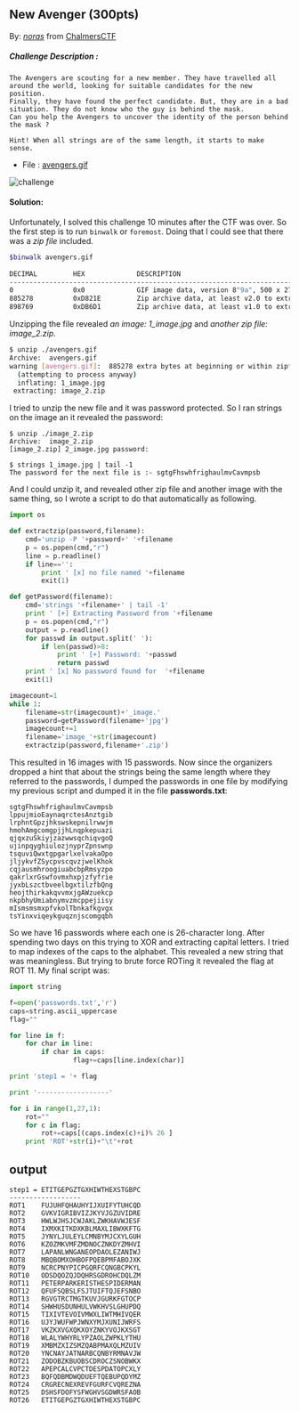 ## New Avenger (300pts)
By: *[noras](https://twitter.com/NorasSalman)* from [ChalmersCTF](http://chalmersctf.se)

##### Challenge Description : 
```
The Avengers are scouting for a new member. They have travelled all around the world, looking for suitable candidates for the new position.
Finally, they have found the perfect candidate. But, they are in a bad situation. They do not know who the guy is behind the mask.
Can you help the Avengers to uncover the identity of the person behind the mask ?

Hint! When all strings are of the same length, it starts to make sense.
```
* File : [avengers.gif](files/avengers.gif)


![challenge](images/cryptopuzzle2.png)

#### Solution:

Unfortunately, I solved this challenge 10 minutes after the CTF was over. So the first step is to run ```binwalk``` or ```foremost```. Doing that I could see that there was a *zip file* included. 
```sh
$binwalk avengers.gif
 
DECIMAL         HEX             DESCRIPTION
-------------------------------------------------------------------------------------------------------
0               0x0             GIF image data, version 8"9a", 500 x 272
885278          0xD821E         Zip archive data, at least v2.0 to extract, compressed size: 13422, uncompressed size: 13780, name: "1_image.jpg"
898769          0xDB6D1         Zip archive data, at least v1.0 to extract, compressed size: 1796904, uncompressed size: 1796904, name: "image_2.zip"
```
Unzipping the file revealed *an image: 1_image.jpg* and *another zip file:  image_2.zip*. 
```sh
$ unzip ./avengers.gif
Archive:  avengers.gif
warning [avengers.gif]:  885278 extra bytes at beginning or within zipfile
  (attempting to process anyway)
  inflating: 1_image.jpg
 extracting: image_2.zip
```
 I tried to unzip the new file and it was password protected. So I ran strings on the image an it revealed the password:
```
$ unzip ./image_2.zip
Archive:  image_2.zip
[image_2.zip] 2_image.jpg password:

$ strings 1_image.jpg | tail -1
The password for the next file is :- sgtgFhswhfrighaulmvCavmpsb
```
And I could unzip it, and revealed other zip file and another image with the same thing, so I wrote a script to do that automatically as following.
```python
import os

def extractzip(password,filename):
    cmd='unzip -P '+password+' '+filename
    p = os.popen(cmd,"r")
    line = p.readline()
    if line=='':
        print ' [x] no file named '+filename
        exit(1)

def getPassword(filename):
    cmd='strings '+filename+' | tail -1'
    print ' [+] Extracting Password from '+filename
    p = os.popen(cmd,"r")
    output = p.readline()
    for passwd in output.split(' '):
        if len(passwd)>8:
            print ' [+] Password: '+passwd
            return passwd
    print ' [x] No password found for  '+filename
    exit(1)

imagecount=1
while 1:
    filename=str(imagecount)+'_image.'
    password=getPassword(filename+'jpg')
    imagecount+=1
    filename='image_'+str(imagecount)
    extractzip(password,filename+'.zip')
```
This resulted in 16 images with 15 passwords. Now since the organizers dropped a hint that about the strings being the same length where they referred to the passwords, I dumped the passwords in one file by modifying my previous script and dumped it in the file **passwords.txt**:
```
sgtgFhswhfrighaulmvCavmpsb
lppujmioEaynaqrctesAnztgib
lrphntGpzjhkswskepnilrwwjm
hmohAmgcomgpjjhLnqpkepuazi
qjqxzuSkiyjzazwwsqchiqvgoQ
ujinpqyghiulozjnyprZpnswnp
tsquviQwxtgpgarlxelvakaOpo
jljykvfZSycpvscqvzjwelKhok
cqjausmhroogiuabcbpRmsyzpo
qakrlxrGswfovmxhxpjzfyfrie
jyxbLszctbveelbgxtilzfbQng
heojthirkakqvvmxjgAWzuekcp
nkpbhyUmiabnymvzmcppejiisy
mIsmsmsmxpfvkolTbnkafkgvgx
tsYinxviqeykguqznjscomgqbh
```
So we have 16 passwords where each one is 26-character long. After spending two days on this trying to XOR and extracting capital letters. I tried to map indexes of the caps to the alphabet. This revealed a new string that was meaningless. But trying to brute force ROTing it revealed the flag at ROT 11. My final script was:
```python
import string

f=open('passwords.txt','r')
caps=string.ascii_uppercase
flag=""

for line in f:
	for char in line:
		if char in caps:
				flag+=caps[line.index(char)]

print 'step1 = '+ flag

print '------------------'

for i in range(1,27,1):
	rot=""
	for c in flag:
		rot+=caps[(caps.index(c)+i)% 26 ]
	print 'ROT'+str(i)+"\t"+rot
``` 
## output
```
step1 = ETITGEPGZTGXHIWTHEXSTGBPC
------------------
ROT1    FUJUHFQHAUHYIJXUIFYTUHCQD
ROT2    GVKVIGRIBVIZJKYVJGZUVIDRE
ROT3    HWLWJHSJCWJAKLZWKHAVWJESF
ROT4    IXMXKITKDXKBLMAXLIBWXKFTG
ROT5    JYNYLJULEYLCMNBYMJCXYLGUH
ROT6    KZOZMKVMFZMDNOCZNKDYZMHVI
ROT7    LAPANLWNGANEOPDAOLEZANIWJ
ROT8    MBQBOMXOHBOFPQEBPMFABOJXK
ROT9    NCRCPNYPICPGQRFCQNGBCPKYL
ROT10   ODSDQOZQJDQHRSGDROHCDQLZM
ROT11   PETERPARKERISTHESPIDERMAN
ROT12   QFUFSQBSLFSJTUIFTQJEFSNBO
ROT13   RGVGTRCTMGTKUVJGURKFGTOCP
ROT14   SHWHUSDUNHULVWKHVSLGHUPDQ
ROT15   TIXIVTEVOIVMWXLIWTMHIVQER
ROT16   UJYJWUFWPJWNXYMJXUNIJWRFS
ROT17   VKZKXVGXQKXOYZNKYVOJKXSGT
ROT18   WLALYWHYRLYPZAOLZWPKLYTHU
ROT19   XMBMZXIZSMZQABPMAXQLMZUIV
ROT20   YNCNAYJATNARBCQNBYRMNAVJW
ROT21   ZODOBZKBUOBSCDROCZSNOBWKX
ROT22   APEPCALCVPCTDESPDATOPCXLY
ROT23   BQFQDBMDWQDUEFTQEBUPQDYMZ
ROT24   CRGRECNEXREVFGURFCVQREZNA
ROT25   DSHSFDOFYSFWGHVSGDWRSFAOB
ROT26   ETITGEPGZTGXHIWTHEXSTGBPC
```


